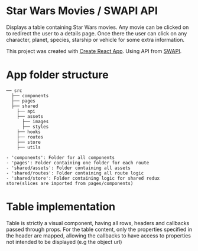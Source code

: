 # Star Wars Movies / SWAPI API

Displays a table containing Star Wars movies. Any movie can be clicked on to redirect the user to a details page. Once there the user can click on any character, planet, species, starship or vehicle for some extra information.

This project was created with [Create React App](https://github.com/facebook/create-react-app).
Using API from [SWAPI](https://swapi-node.now.sh).

# App folder structure

```
── src
  ├── components
  ├── pages
  ├── shared
    ├── api
    ├── assets
      ├── images
      ├── styles
    ├── hooks
    ├── routes
    ├── store
    ├── utils
```

```
- 'components': Folder for all components
- 'pages': Folder containing one folder for each route
- 'shared/assets': Folder containing all assets
- 'shared/routes': Folder containing all route logic
- 'shared/store': Folder containing logic for shared redux store(slices are imported from pages/components)
```

# Table implementation

Table is strictly a visual component, having all rows, headers and callbacks passed through props.
For the table content, only the properties specified in the header are mapped, allowing the callbacks to have access to properties not intended to be displayed (e.g the object url)
